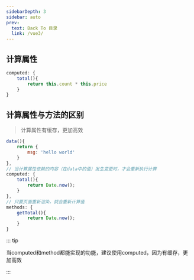 ```yaml
---
sidebarDepth: 3
sidebar: auto
prev:
  text: Back To 目录
  link: /vue3/
---
```




## 计算属性

```js
computed: {
	total(){
		return this.count * this.price
	}
}
```



## 计算属性与方法的区别

> 计算属性有缓存，更加高效

```js
data(){
    return {
        msg: 'hello world'
    }
},
// 当计算属性依赖的内容（在data中的值）发生变更时，才会重新执行计算    
computed: {
	total(){
		return Date.now();
	}
},
// 只要页面重新渲染，就会重新计算值
methods: {
    getTotal(){
        return Date.now();
    }
}
```

::: tip

当computed和method都能实现的功能，建议使用computed，因为有缓存，更加高效

:::